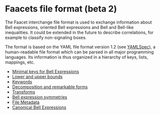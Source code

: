 # Faacets file format (beta 2)

The Faacet interchange file format is used to exchange information about Bell expressions, oriented Bell expressions and Bell and Bell-like inequalities. It could be extended in the future to describe correlations, for example to classify non-signaling boxes.

The format is based on the YAML file format version 1.2 (see [YAMLSpec](http://www.yaml.org/spec/1.2/spec.html)), a human-readable file format which can be parsed in all major programming languages. Its information is thus organized in a hierarchy of keys, lists, mappings, etc.

 -   [Minimal keys for Bell Expressions](fileFormat/minimal.html)
 -   [Lower and upper bounds](fileFormat/bounds.html)
 -   [Keywords](fileFormat/keywords.html)
 -   [Decomposition and remarkable forms](fileFormat/decomposition.html)
 -   [Transforms](fileFormat/transform.html)
 -   [Bell expression symmetries](fileFormat/symmetries.html)
 -   [File Metadata](fileFormat/metadata.html)
 -   [Canonical Bell Expressions](fileFormat/canonical.html)

